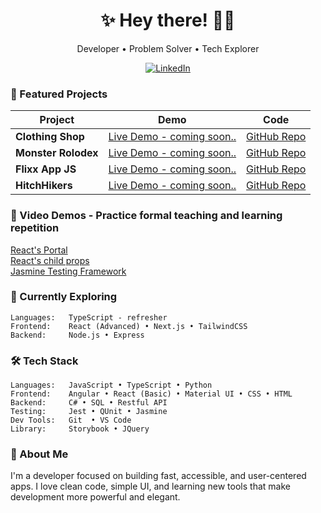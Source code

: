 <h1 align="center">✨ Hey there! 👩‍💻</h1>
<p align="center">Developer • Problem Solver • Tech Explorer</p>

<p align="center">
  <a href="https://linkedin.com/in/rosereyes" target="_blank">
    <img src="https://img.shields.io/badge/LinkedIn-%230077B5.svg?&style=flat&logo=linkedin&logoColor=white" alt="LinkedIn" />
  </a>
</p>

### 🚀 Featured Projects

| Project           | Demo                                                                 | Code                                                                 |
|-------------------|----------------------------------------------------------------------|----------------------------------------------------------------------|
| **Clothing Shop** | [Live Demo - coming soon..](https://rose-reyes.github.io/clothingShop/)             | [GitHub Repo](https://github.com/RoseReyes/clothingShop)            |
| **Monster Rolodex** | [Live Demo - coming soon..](https://rose-reyes.github.io/monsterRolodex/)         | [GitHub Repo](https://github.com/RoseReyes/monsterRolodex)          |
| **Flixx App JS**  | [Live Demo - coming soon..](https://rose-reyes.github.io/flixx-app-js/)             | [GitHub Repo](https://github.com/RoseReyes/flixx-app-js)            |
| **HitchHikers**   | [Live Demo - coming soon..](https://rose-reyes.github.io/HitchHikers/)              | [GitHub Repo](https://github.com/4hitchhikers/HitchHikers)          |

### 🎥 Video Demos - Practice formal teaching and learning repetition
[React's Portal](https://vimeo.com/1088271055/e75c77de3b) <br>
[React's child props](https://vimeo.com/1060668292/5df1aef602) <br>
[Jasmine Testing Framework](https://vimeo.com/1053237009/03945381fe)

### 🌱 Currently Exploring
```
Languages:   TypeScript - refresher 
Frontend:    React (Advanced) • Next.js • TailwindCSS
Backend:     Node.js • Express
```
### 🛠️ Tech Stack

```plaintext
Languages:   JavaScript • TypeScript • Python  
Frontend:    Angular • React (Basic) • Material UI • CSS • HTML
Backend:     C# • SQL • Restful API
Testing:     Jest • QUnit • Jasmine 
Dev Tools:   Git  • VS Code
Library:     Storybook • JQuery 
```

### 🧭 About Me
I'm a developer focused on building fast, accessible, and user-centered apps. I love clean code, simple UI, and learning new tools that make development more powerful and elegant.



